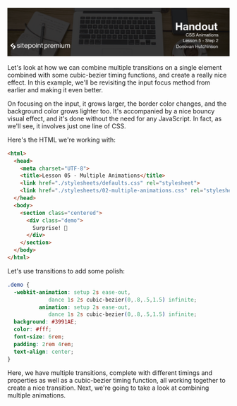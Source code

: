 ![](headings/5.2.png)

Let's look at how we can combine multiple transitions on a single element combined with some cubic-bezier timing functions, and create a really nice effect. In this example, we'll be revisiting the input focus method from earlier and making it even better.

On focusing on the input, it grows larger, the border color changes, and the background color grows lighter too. It's accompanied by a nice bouncy visual effect, and it's done without the need for any JavaScript. In fact, as we'll see, it involves just one line of CSS.

Here's the HTML we're working with:

```html
<html>
  <head>
    <meta charset="UTF-8">
    <title>Lesson 05 - Multiple Animations</title>
    <link href="./stylesheets/defaults.css" rel="stylesheet">
    <link href="./stylesheets/02-multiple-animations.css" rel="stylesheet">
  </head>
  <body>
    <section class="centered">
      <div class="demo">
        Surprise! 🎉
      </div>
    </section>
  </body>
</html>
```

Let's use transitions to add some polish:

```css
.demo {
  -webkit-animation: setup 2s ease-out,
             dance 1s 2s cubic-bezier(0,.8,.5,1.5) infinite;
          animation: setup 2s ease-out,
             dance 1s 2s cubic-bezier(0,.8,.5,1.5) infinite;
  background: #3991AE;
  color: #fff;
  font-size: 6rem;
  padding: 2rem 4rem;
  text-align: center;
}
```

Here, we have multiple transitions, complete with different timings and properties as well as a cubic-bezier timing function, all working together to create a nice transition. Next, we're going to take a look at combining multiple animations.

